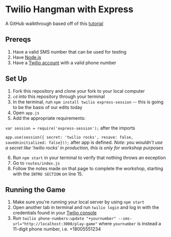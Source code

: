 # Twilio Hangman with Express

A GitHub walkthrough based off of this [tutorial](https://www.twilio.com/blog/sms-word-guessing-game-node-js-express-twilio)

## Prereqs

1. Have a valid SMS number that can be used for testing
2. Have [Node.js](https://nodejs.org/en)
3. Have a [Twilio account](https://www.twilio.com/docs/sms/quickstart/node#sign-up-for-twilio-and-get-a-twilio-phone-number) with a valid phone number

## Set Up

1. Fork this repository and clone your fork to your local computer
2. `cd` into this repository through your terminal
3. In the terminal, run `npm install twilio express-session` -- this is going to be the basis of our edits today
4. Open `app.js`
5. Add the appropriate requirements: 

`var session = require('express-session');` after the imports 

`app.use(session({ secret: 'twilio rocks', resave: false, saveUninitialized: false}));` after app is defined. _Note: you wouldn't use a secret like 'twilio rocks' in production, this is only for workshop purposes_

6. Run `npm start` in your terminal to verify that nothing throws an exception
7. Go to `routes/index.js`
8. Follow the notes made on that page to complete the workshop, starting with the `INTRO SECTION` on line 15.

## Running the Game

1. Make sure you're running your local server by using `npm start`
2. Open another tab in terminal and run `twilio login` and log in with the credentials found in your [Twilio console](https://www.twilio.com/console)
3. Run `twilio phone-numbers:update "+yournumber" --sms-url="http://localhost:3000/play-game"` where `yournumber` is instead a 11-digit phone number, i.e. +18005551234
